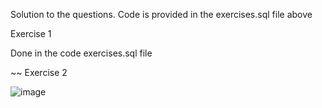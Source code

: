 Solution to the questions. Code is provided in the exercises.sql file above

Exercise 1

Done in the code exercises.sql file


~~ Exercise 2

![image](https://user-images.githubusercontent.com/110264388/182324882-6d890586-59bf-4579-ae60-59171519b9d3.png)
